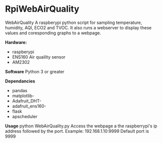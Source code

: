 # RpiWebAirQuality
WebAirQuality
A raspberypi python script for sampling temperature, humidity, AQI, ECO2 and TVOC. It also runs a webserver to display these values and coresponding graphs to a webpage.

**Hardware:**

- raspberypi
- ENS160 Air quaility sensor
- AM2302

**Software**
Python 3 or greater

**Dependancies**

- pandas
- matplotlib-
- Adafruit_DHT-
- adafruit_ens160-
- flask
- apscheduler

**Usage**
python WebAirQuality.py
Access the webpage a the raspberrypi's ip address followed by the port. Example: 192.168.1.10:9999
Default port is 9999
